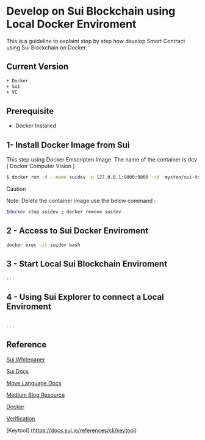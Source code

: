 # Develop on Sui Blockchain using Local Docker Enviroment

This is a guideline to explaint step by step how develop Smart Contract using Sui Blockchain on Docker.

## Current Version 

```bash
+ Docker
+ Sui
+ VC 
```
## Prerequisite 

+ Docker Installed

## 1- Install Docker Image from Sui 

This step using Docker Emscripten Image. The name of the container is dcv  ( Docker Computer Vision  ) 
```bash
$ docker run -d --name suidev -p 127.0.0.1:9000:9000 -id  mysten/sui-tools:devnet

```

> [!CAUTION]
> Note: Delete the container image use the below command : 
  ```bash
  $docker stop suidev ; docker remove suidev
  ```

## 2 - Access to Sui Docker Enviroment

```bash
docker exec -it suidev bash

```

## 3 - Start Local Sui Blockchain Enviroment

```bash
...
```

## 4 - Using Sui Explorer to connect a Local Enviroment 

```bash

...
```

## Reference

[Sui Whitepaper](https://github.com/MystenLabs/sui/blob/main/doc/paper/sui.pdf)

[Sui Docs](https://sui.io/)

[Move Language Docs](https://move-book.com)

[Medium Blog Resource](https://medium.com/coinmonks/web3-environment-using-sui-blockchain-and-docker-a8d31a9b1fe5)

[Docker](https://docker.com)

[Verification](https://link.springer.com/content/pdf/10.1007/978-3-030-53288-8.pdf)

[Keytool] (https://docs.sui.io/references/cli/keytool)

